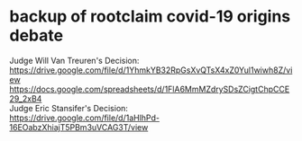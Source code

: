 # backup of rootclaim covid-19 origins debate
Judge Will Van Treuren's Decision:  
https://drive.google.com/file/d/1YhmkYB32RpGsXvQTsX4xZ0Yul1wiwh8Z/view  
https://docs.google.com/spreadsheets/d/1FlA6MmMZdrySDsZCigtChpCCE29_2xB4  
Judge Eric Stansifer's Decision:  
https://drive.google.com/file/d/1aHlhPd-16EOabzXhiajT5PBm3uVCAG3T/view  
